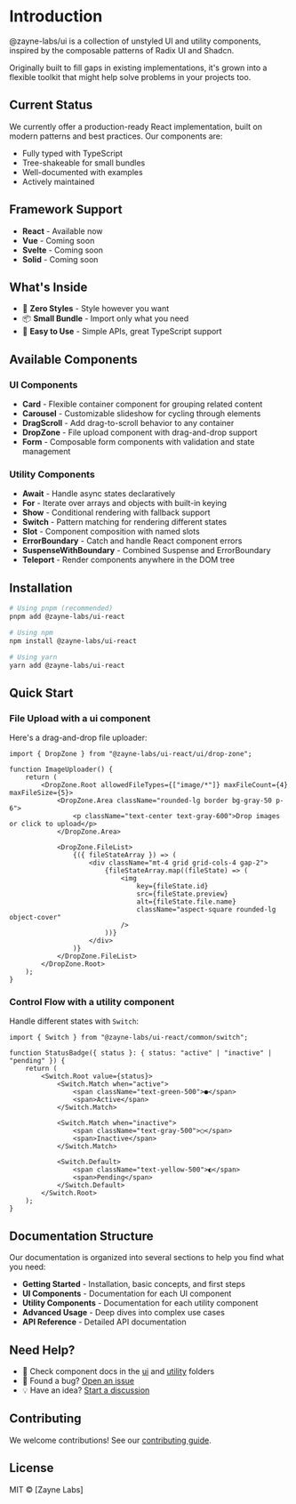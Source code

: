 # Introduction

@zayne-labs/ui is a collection of unstyled UI and utility components, inspired by the composable patterns of Radix UI and Shadcn.

Originally built to fill gaps in existing implementations, it's grown into a flexible toolkit that might help solve problems in your projects too.

## Current Status

We currently offer a production-ready React implementation, built on modern patterns and best practices. Our components are:

- Fully typed with TypeScript
- Tree-shakeable for small bundles
- Well-documented with examples
- Actively maintained

## Framework Support

- **React** - Available now
- **Vue** - Coming soon
- **Svelte** - Coming soon
- **Solid** - Coming soon

## What's Inside

- 🎨 **Zero Styles** - Style however you want
- 📦 **Small Bundle** - Import only what you need
- 🔧 **Easy to Use** - Simple APIs, great TypeScript support

## Available Components

### UI Components

- **Card** - Flexible container component for grouping related content
- **Carousel** - Customizable slideshow for cycling through elements
- **DragScroll** - Add drag-to-scroll behavior to any container
- **DropZone** - File upload component with drag-and-drop support
- **Form** - Composable form components with validation and state management

### Utility Components

- **Await** - Handle async states declaratively
- **For** - Iterate over arrays and objects with built-in keying
- **Show** - Conditional rendering with fallback support
- **Switch** - Pattern matching for rendering different states
- **Slot** - Component composition with named slots
- **ErrorBoundary** - Catch and handle React component errors
- **SuspenseWithBoundary** - Combined Suspense and ErrorBoundary
- **Teleport** - Render components anywhere in the DOM tree

## Installation

```bash
# Using pnpm (recommended)
pnpm add @zayne-labs/ui-react

# Using npm
npm install @zayne-labs/ui-react

# Using yarn
yarn add @zayne-labs/ui-react
```

## Quick Start

### File Upload with a ui component

Here's a drag-and-drop file uploader:

```tsx
import { DropZone } from "@zayne-labs/ui-react/ui/drop-zone";

function ImageUploader() {
	return (
		<DropZone.Root allowedFileTypes={["image/*"]} maxFileCount={4} maxFileSize={5}>
			<DropZone.Area className="rounded-lg border bg-gray-50 p-6">
				<p className="text-center text-gray-600">Drop images or click to upload</p>
			</DropZone.Area>

			<DropZone.FileList>
				{({ fileStateArray }) => (
					<div className="mt-4 grid grid-cols-4 gap-2">
						{fileStateArray.map((fileState) => (
							<img
								key={fileState.id}
								src={fileState.preview}
								alt={fileState.file.name}
								className="aspect-square rounded-lg object-cover"
							/>
						))}
					</div>
				)}
			</DropZone.FileList>
		</DropZone.Root>
	);
}
```

### Control Flow with a utility component

Handle different states with `Switch`:

```tsx
import { Switch } from "@zayne-labs/ui-react/common/switch";

function StatusBadge({ status }: { status: "active" | "inactive" | "pending" }) {
	return (
		<Switch.Root value={status}>
			<Switch.Match when="active">
				<span className="text-green-500">●</span>
				<span>Active</span>
			</Switch.Match>

			<Switch.Match when="inactive">
				<span className="text-gray-500">○</span>
				<span>Inactive</span>
			</Switch.Match>

			<Switch.Default>
				<span className="text-yellow-500">◐</span>
				<span>Pending</span>
			</Switch.Default>
		</Switch.Root>
	);
}
```

## Documentation Structure

Our documentation is organized into several sections to help you find what you need:

- **Getting Started** - Installation, basic concepts, and first steps
- **UI Components** - Documentation for each UI component
- **Utility Components** - Documentation for each utility component
- **Advanced Usage** - Deep dives into complex use cases
- **API Reference** - Detailed API documentation

## Need Help?

- 📖 Check component docs in the [ui](../ui) and [utility](../utility) folders
- 🐛 Found a bug? [Open an issue](https://github.com/zayne-labs/ui/issues)
- 💡 Have an idea? [Start a discussion](https://github.com/zayne-labs/ui/discussions)

## Contributing

We welcome contributions! See our [contributing guide](https://github.com/zayne-labs/contribute.git).

## License

MIT © [Zayne Labs]

